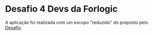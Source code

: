 # Desafio 4 Devs da Forlogic
A aplicação foi realizada com um escopo "reduzido" do proposto pelo [Desafio](https://github.com/ForLogic/desafio-4-devs/).

